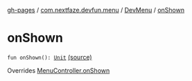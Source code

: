 [gh-pages](../../index.md) / [com.nextfaze.devfun.menu](../index.md) / [DevMenu](index.md) / [onShown](.)

# onShown

`fun onShown(): `[`Unit`](https://kotlinlang.org/api/latest/jvm/stdlib/kotlin/-unit/index.html) [(source)](https://github.com/NextFaze/dev-fun/tree/master/devfun-menu/src/main/java/com/nextfaze/devfun/menu/DeveloperMenu.kt#L70)

Overrides [MenuController.onShown](../-menu-controller/on-shown.md)

